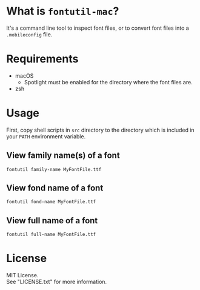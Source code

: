 # What is `fontutil-mac`?

It's a command line tool to inspect font files, or to convert font files into a `.mobileconfig` file.


# Requirements

- macOS
  * Spotlight must be enabled for the directory where the font files are.
- zsh


# Usage

First, copy shell scripts in `src` directory to the directory which is included in your `PATH` environment variable.


## View family name(s) of a font

```console
fontutil family-name MyFontFile.ttf
```

## View fond name of a font

```console
fontutil fond-name MyFontFile.ttf
```

## View full name of a font

```console
fontutil full-name MyFontFile.ttf
```


# License

MIT License.  
See "LICENSE.txt" for more information.

